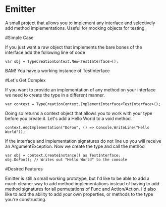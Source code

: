 Emitter
=======

A small project that allows you to implement any interface and selectively add method implementations. Useful for mocking objects for testing.

#Simple Case

If you just want a raw object that implements the bare bones of the interface add the following line of code

	var obj = TypeCreationContext.New<TestInterface>();

BAM! You have a working instance of TestInterface

#Let's Get Complex

If you want to provide an implementation of any method on your interface we need to create the type in a different manner.
	
	var context = TypeCreationContext.ImplementInterface<TestInterface>();

Doing so returns a context object that allows you to work with your type before you create it. Let's add a Hello World to a void method.

	context.AddImplementation("DoFoo", () => Console.WriteLine("Hello World"));

If the interface and implementation signatures do not line up you will receive an ArgumentException.
Now we create the type and call the method

	var obj = context.CreateInstance() as TestInterface;
	obj.DoFoo(); // Writes out "Hello World" to the console

#Desired Features

Emitter is still a small working prototype, but I'd like to be able to add a much cleaner way to add method implementations instead of having
to add method signatures for all permutations of Func<T> and Action/Action<T>. I'd also like to add the ability to add your own properties, or methods
to the type you're constructing.
